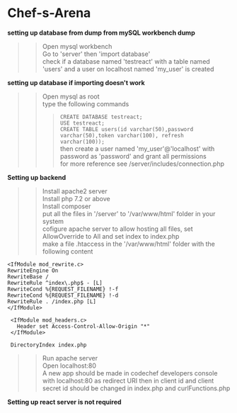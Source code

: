 # Chef-s-Arena
 
<b>setting up database from dump from mySQL workbench dump</b><br>
>>Open mysql workbench<br>
>>Go to 'server' then 'import database'<br>
>>check if a database named 'testreact' with a table named 'users' and a user on localhost named 'my_user' is created<br>


<b>setting up database if importing doesn't work</b><br>
>>Open mysql as root<br>
>>type the following commands <br>
>>>```CREATE DATABASE testreact;```<br>
>>>```USE testreact;```<br>
>>>```CREATE TABLE users(id varchar(50),password varchar(50),token varchar(100), refresh varchar(100));```<br>
>>then create a user named 'my_user'@'localhost' with password as 'password' and grant all permissions<br>
>>for more reference see /server/includes/connection.php<br>

<b>Setting up backend</b><br>
>>Install apache2 server<br>
>>Install php 7.2 or above<br>
>>Install composer<br>
>>put all the files in '/server' to '/var/www/html'  folder in your system<br>
>>cofigure apache server to allow hosting all files, set AllowOverride to All and set index to index.php<br>
>>make a file .htaccess in the '/var/www/html' folder with the following content
```
<IfModule mod_rewrite.c>
RewriteEngine On
RewriteBase /
RewriteRule ^index\.php$ - [L]
RewriteCond %{REQUEST_FILENAME} !-f
RewriteCond %{REQUEST_FILENAME} !-d
RewriteRule . /index.php [L]
</IfModule>

 <IfModule mod_headers.c>
   Header set Access-Control-Allow-Origin "*"
 </IfModule>

 DirectoryIndex index.php
```
>>Run apache server<br>
>>Open localhost:80<br>
>>A new app should be made in codechef developers console with localhost:80 as redirect URI then in client id and client secret id should be changed in index.php and curlFunctions.php<br>

<b>Setting up react server is not required</b>




